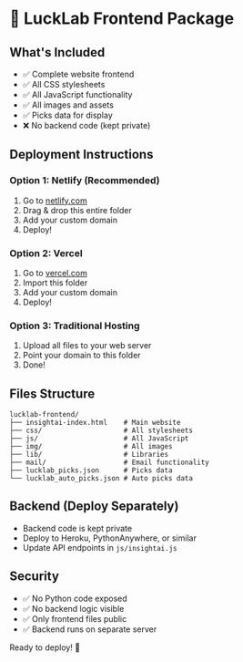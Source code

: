 # 🎯 LuckLab Frontend Package

## What's Included
- ✅ Complete website frontend
- ✅ All CSS stylesheets
- ✅ All JavaScript functionality
- ✅ All images and assets
- ✅ Picks data for display
- ❌ No backend code (kept private)

## Deployment Instructions

### Option 1: Netlify (Recommended)
1. Go to [netlify.com](https://netlify.com)
2. Drag & drop this entire folder
3. Add your custom domain
4. Deploy!

### Option 2: Vercel
1. Go to [vercel.com](https://vercel.com)
2. Import this folder
3. Add your custom domain
4. Deploy!

### Option 3: Traditional Hosting
1. Upload all files to your web server
2. Point your domain to this folder
3. Done!

## Files Structure
```
lucklab-frontend/
├── insightai-index.html    # Main website
├── css/                    # All stylesheets
├── js/                     # All JavaScript
├── img/                    # All images
├── lib/                    # Libraries
├── mail/                   # Email functionality
├── lucklab_picks.json      # Picks data
└── lucklab_auto_picks.json # Auto picks data
```

## Backend (Deploy Separately)
- Backend code is kept private
- Deploy to Heroku, PythonAnywhere, or similar
- Update API endpoints in `js/insightai.js`

## Security
- ✅ No Python code exposed
- ✅ No backend logic visible
- ✅ Only frontend files public
- ✅ Backend runs on separate server

Ready to deploy! 🚀
